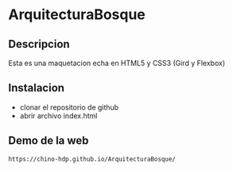 # ArquitecturaBosque

## Descripcion 
Esta es una maquetacion echa en HTML5 y CSS3 (Gird y Flexbox)

## Instalacion 
- clonar el repositorio de github
- abrir archivo index.html

## Demo de la web
```
https://chino-hdp.github.io/ArquitecturaBosque/
```